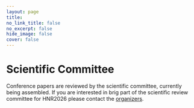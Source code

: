 ```yaml
---
layout: page
title: 
no_link_title: false 
no_excerpt: false 
hide_image: false
cover: false
---
```



# Scientific Committee

Conference papers are reviewed by the scientific committee, currently being assembled. If you are interested in brig part of the scientific review committee for HNR2026 please contact the <a href="about">organizers</a>.
